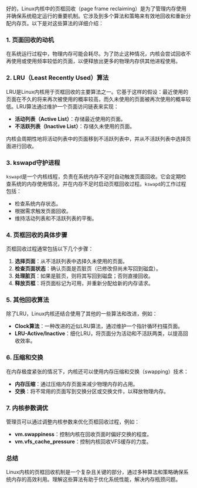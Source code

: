 好的，Linux内核中的页框回收（page frame reclaiming）是为了管理内存使用并确保系统稳定运行的重要机制。它涉及到多个算法和策略来有效地回收和重新分配内存页。以下是对这些算法的详细介绍：

### 1. 页面回收的动机

在系统运行过程中，物理内存可能会耗尽。为了防止这种情况，内核会尝试回收不再使用或使用频率较低的页面，以便释放出更多的物理内存供其他进程使用。

### 2. LRU（Least Recently Used）算法

LRU是Linux内核用于页框回收的主要算法之一。它基于这样的假设：最近使用的页面在不久的将来再次被使用的概率较高，而久未使用的页面被再次使用的概率较低。LRU算法通过维护一个页面访问链表来实现：
- **活动列表（Active List）**：存储最近使用的页面。
- **不活跃列表（Inactive List）**：存储久未使用的页面。

内核会周期性地将活动列表中的页面移到不活跃列表中，并从不活跃列表中选择页面进行回收。

### 3. kswapd守护进程

`kswapd`是一个内核线程，负责在系统内存不足时自动触发页面回收。它会定期检查系统的内存使用情况，并在内存不足时启动页框回收过程。`kswapd`的工作过程包括：
- 检查系统内存状态。
- 根据需求触发页面回收。
- 维持活动列表和不活跃列表的平衡。

### 4. 页框回收的具体步骤

页框回收过程通常包括以下几个步骤：
1. **选择页面**：从不活跃列表中选择久未使用的页面。
2. **检查页面状态**：确认页面是否脏页（已修改但尚未写回到磁盘）。
3. **处理脏页**：如果是脏页，则将其写回到磁盘；否则直接回收。
4. **释放页框**：将页面标记为可用，并重新分配给新的内存请求。

### 5. 其他回收算法

除了LRU，Linux内核还结合使用了其他的一些算法和改进，例如：
- **Clock算法**：一种改进的近似LRU算法，通过维护一个指针循环扫描页面。
- **LRU-Active/Inactive**：细化LRU，将页面分为活动和不活跃两类，以提高回收效率。

### 6. 压缩和交换

在内存极度紧张的情况下，内核还可以使用内存压缩和交换（swapping）技术：
- **内存压缩**：通过压缩内存页面来减少物理内存的占用。
- **交换**：将不常用的页面写到交换分区或交换文件，以释放物理内存。

### 7. 内核参数调优

管理员可以通过调整内核参数来优化页框回收过程，例如：
- **vm.swappiness**：控制内核在回收页面时偏好交换的程度。
- **vm.vfs_cache_pressure**：控制内核回收VFS缓存的力度。

### 总结

Linux内核的页框回收机制是一个复杂且关键的部分，通过多种算法和策略确保系统内存的高效利用。理解这些算法有助于优化系统性能，解决内存瓶颈问题。